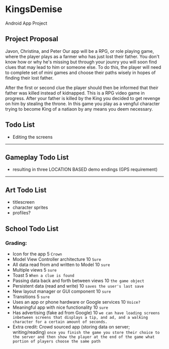 # KingsDemise
Android App Project

## Project Proposal 

Javon, Christina, and Peter
Our app will be a RPG, or role playing game, where the player plays as a farmer who has just lost their father. You don't know how or why he's missing but through your jounry you will soon find clues that may lead to him or someone else. To do this, the player will need to complete set of mini games and choose their paths wisely in hopes of finding their lost father. 

After the first or second clue the player should then be informed that their father was killed instead of kidnapped. 
This is a RPG video game in progress. After your father is killed by the King you decided to get revenge on him by stealing the throne. In this game you play as a vengful character trying to become King of a natiaon by any means you deem necessary.

## Todo List
* Editing the screens

____________________
## Gameplay Todo List

* resulting in three LOCATION BASED demo endings (GPS requirement)

____________________
## Art Todo List
* titlescreen 
* character sprites 
* profiles? 

## School Todo List
### Grading:
* Icon for the app 5
`Crown`
* Model View Controller architecture 10
`Sure`
* All data read from and written to Model 10
`sure`
* Multiple views 5
`sure`
* Toast 5
`When a clue is found`
* Passing data back and forth between views 10
`the game object`
* Persistent data (read and write) 10
`saves the user's last save`
* New layout manager or GUI component 10
`sure`
* Transitions 5
`sure`
* Uses an app or phone hardware or Google services 10
`Voice?`
* Meaningful app with nice functionality 10
`sure`
* Has advertising (fake ad from Google) 10
`we can have loading screens inbetween screens that displays a tip, and ad, and a walking character for a certain amount of seconds.`
* Extra credit: Crowd sourced app (storing data on server; writing/reading)
`once you finish the game you store their choice to the server and then show the player at the end of the game what portion of players choose the same path`

